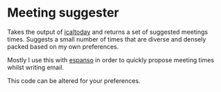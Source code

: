 
# Meeting suggester

Takes the output of [icaltoday](https://github.com/kljensen/icaltoday)
and returns a set of suggested meetings times. Suggests a small number
of times that are diverse and densely packed based on my own preferences.

Mostly I use this with [espanso](https://espanso.org) in order to quickly
propose meeting times whilst writing email.

This code can be altered for your preferences.


